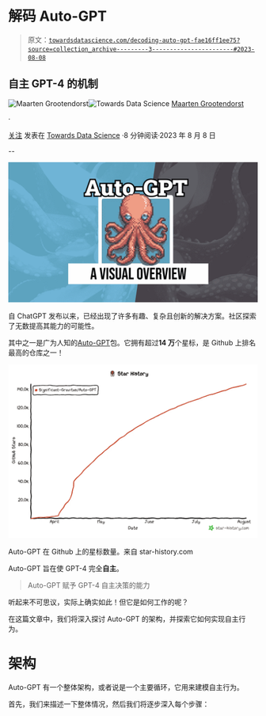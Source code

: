 # 解码 Auto-GPT

> 原文：[`towardsdatascience.com/decoding-auto-gpt-fae16ff1ee75?source=collection_archive---------3-----------------------#2023-08-08`](https://towardsdatascience.com/decoding-auto-gpt-fae16ff1ee75?source=collection_archive---------3-----------------------#2023-08-08)

## **自主** GPT-4 的机制

[](https://medium.com/@maartengrootendorst?source=post_page-----fae16ff1ee75--------------------------------)![Maarten Grootendorst](https://medium.com/@maartengrootendorst?source=post_page-----fae16ff1ee75--------------------------------)[](https://towardsdatascience.com/?source=post_page-----fae16ff1ee75--------------------------------)![Towards Data Science](https://towardsdatascience.com/?source=post_page-----fae16ff1ee75--------------------------------) [Maarten Grootendorst](https://medium.com/@maartengrootendorst?source=post_page-----fae16ff1ee75--------------------------------)

·

[关注](https://medium.com/m/signin?actionUrl=https%3A%2F%2Fmedium.com%2F_%2Fsubscribe%2Fuser%2F22405c3b2875&operation=register&redirect=https%3A%2F%2Ftowardsdatascience.com%2Fdecoding-auto-gpt-fae16ff1ee75&user=Maarten+Grootendorst&userId=22405c3b2875&source=post_page-22405c3b2875----fae16ff1ee75---------------------post_header-----------) 发表在 [Towards Data Science](https://towardsdatascience.com/?source=post_page-----fae16ff1ee75--------------------------------) ·8 分钟阅读·2023 年 8 月 8 日[](https://medium.com/m/signin?actionUrl=https%3A%2F%2Fmedium.com%2F_%2Fvote%2Ftowards-data-science%2Ffae16ff1ee75&operation=register&redirect=https%3A%2F%2Ftowardsdatascience.com%2Fdecoding-auto-gpt-fae16ff1ee75&user=Maarten+Grootendorst&userId=22405c3b2875&source=-----fae16ff1ee75---------------------clap_footer-----------)

--

[](https://medium.com/m/signin?actionUrl=https%3A%2F%2Fmedium.com%2F_%2Fbookmark%2Fp%2Ffae16ff1ee75&operation=register&redirect=https%3A%2F%2Ftowardsdatascience.com%2Fdecoding-auto-gpt-fae16ff1ee75&source=-----fae16ff1ee75---------------------bookmark_footer-----------)![](img/ccce7f423325fb2990f06b6a85bc947e.png)

自 ChatGPT 发布以来，已经出现了许多有趣、复杂且创新的解决方案。社区探索了无数提高其能力的可能性。

其中之一是广为人知的[Auto-GPT](https://github.com/Significant-Gravitas/Auto-GPT)包。它拥有超过**14 万**个星标，是 Github 上排名最高的仓库之一！

![](img/47bcc2b61fc850759406607d46b2e448.png)

Auto-GPT 在 Github 上的星标数量。来自 star-history.com

Auto-GPT 旨在使 GPT-4 完全**自主**。

> Auto-GPT 赋予 GPT-4 自主决策的能力

听起来不可思议，实际上确实如此！但它是如何工作的呢？

在这篇文章中，我们将深入探讨 Auto-GPT 的架构，并探索它如何实现自主行为。

# 架构

Auto-GPT 有一个整体架构，或者说是一个主要循环，它用来建模自主行为。

首先，我们来描述一下整体情况，然后我们将逐步深入每个步骤：
